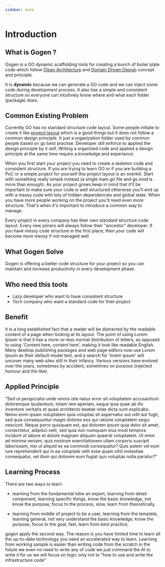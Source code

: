 ```yaml
---
sidebar: auto
---
```


# Introduction

## What is Gogen ?

Gogen is a GO dynamic scaffolding tools for creating a bunch of boiler plate code which follow [Clean Architecture](https://blog.cleancoder.com/uncle-bob/2012/08/13/the-clean-architecture.html) and [Domain Driven Design](https://martinfowler.com/tags/domain%20driven%20design.html) concept and principle. 

It is **dynamic** because we can generate a GO code and we can inject some code during development process. It also has a simple and consistent structure so everyone can intuitively know where and what each folder (package) does.

## Common Existing Problem
Currently GO has no standard structure code layout. Some people initiate to create it like [project-layout](https://github.com/golang-standards/project-layout) which is a good things but it does not follow a common design principle. It just a organization folder used by common people based on go best practise. Developer still enforce to applied the design principle by it self. Writing a organized code and applied a design principle at the same time require a knowledge and experiance. 

When you first start your project you need to create a skeleton code and consistent structure. If you are trying to learn GO or if you are building a PoC or a simple project for yourself this project layout is an overkill. Start with something really simple instead (a single main.go file and go.mod is more than enough). As your project grows keep in mind that it'll be important to make sure your code is well structured otherwise you'll end up with a messy code with lots of hidden dependencies and global state. When you have more people working on the project you'll need even more structure. That's when it's important to introduce a common way to manage.

Every project in every company has their own standard structure code layout. Every new joiners will always follow their "ancestor" developer. If you have messy code structure in the first place, then your code will become more messy if not managed well

## What Gogen Solve 
Gogen is offering a better code structure for your project so you can maintain and increase productivity in every development phase.


## Who need this tools
* Lazy developer who want to have consistent structure
* Tech company who want a standard code for their project 

## Benefit
It is a long established fact that a reader will be distracted by the readable content of a page when looking at its layout. The point of using Lorem Ipsum is that it has a more-or-less normal distribution of letters, as opposed to using 'Content here, content here', making it look like readable English. Many desktop publishing packages and web page editors now use Lorem Ipsum as their default model text, and a search for 'lorem ipsum' will uncover many web sites still in their infancy. Various versions have evolved over the years, sometimes by accident, sometimes on purpose (injected humour and the like).

## Applied Principle 
"Sed ut perspiciatis unde omnis iste natus error sit voluptatem accusantium doloremque laudantium, totam rem aperiam, eaque ipsa quae ab illo inventore veritatis et quasi architecto beatae vitae dicta sunt explicabo. Nemo enim ipsam voluptatem quia voluptas sit aspernatur aut odit aut fugit, sed quia consequuntur magni dolores eos qui ratione voluptatem sequi nesciunt. Neque porro quisquam est, qui dolorem ipsum quia dolor sit amet, consectetur, adipisci velit, sed quia non numquam eius modi tempora incidunt ut labore et dolore magnam aliquam quaerat voluptatem. Ut enim ad minima veniam, quis nostrum exercitationem ullam corporis suscipit laboriosam, nisi ut aliquid ex ea commodi consequatur? Quis autem vel eum iure reprehenderit qui in ea voluptate velit esse quam nihil molestiae consequatur, vel illum qui dolorem eum fugiat quo voluptas nulla pariatur?"

## Learning Process 
There are two ways to learn

- learning from the fundamental
    tobe an expert,
    learning from detail component,
    learning specific things,
    know the basic knowledge,
    not know the purpose,
    focus to the process,
    slow,
    learn from theoretically,

- learning from middle of project
    to be a user,
    learning from the template,
    learning general,
    not very understand the basic knowledge,
    know the purpose,
    focus to the goal,
    fast,
    learn from best practice,

gogen apply the second way. 
The reason is you have limited time to learn all the up-to-date technology
you need an accelerated way to learn. Learning from working sample is easier than writing code from the scratch
in the future we even no need to write any of code we just command the AI to write it for us
we will focus on logic only not to "how to use and write the infrastructure code"
